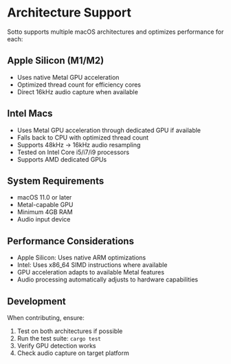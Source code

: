 # Architecture Support

Sotto supports multiple macOS architectures and optimizes performance for each:

## Apple Silicon (M1/M2)

- Uses native Metal GPU acceleration
- Optimized thread count for efficiency cores
- Direct 16kHz audio capture when available

## Intel Macs

- Uses Metal GPU acceleration through dedicated GPU if available
- Falls back to CPU with optimized thread count
- Supports 48kHz → 16kHz audio resampling
- Tested on Intel Core i5/i7/i9 processors
- Supports AMD dedicated GPUs

## System Requirements

- macOS 11.0 or later
- Metal-capable GPU
- Minimum 4GB RAM
- Audio input device

## Performance Considerations

- Apple Silicon: Uses native ARM optimizations
- Intel: Uses x86_64 SIMD instructions where available
- GPU acceleration adapts to available Metal features
- Audio processing automatically adjusts to hardware capabilities

## Development

When contributing, ensure:

1. Test on both architectures if possible
2. Run the test suite: `cargo test`
3. Verify GPU detection works
4. Check audio capture on target platform
